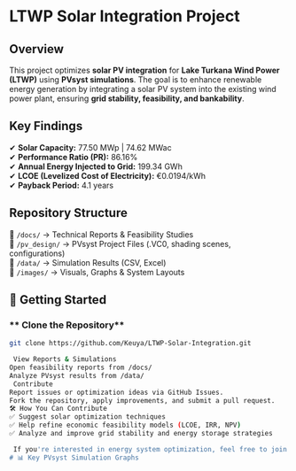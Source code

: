 # LTWP Solar Integration Project 

##  Overview
This project optimizes **solar PV integration** for **Lake Turkana Wind Power (LTWP)** using **PVsyst simulations**. The goal is to enhance renewable energy generation by integrating a solar PV system into the existing wind power plant, ensuring **grid stability, feasibility, and bankability**.

## Key Findings
✔ **Solar Capacity:** 77.50 MWp | 74.62 MWac  
✔ **Performance Ratio (PR):** 86.16%  
✔ **Annual Energy Injected to Grid:** 199.34 GWh  
✔ **LCOE (Levelized Cost of Electricity):** €0.0194/kWh  
✔ **Payback Period:** 4.1 years  

## Repository Structure
📁 `/docs/` → Technical Reports & Feasibility Studies  
📁 `/pv_design/` → PVsyst Project Files (.VC0, shading scenes, configurations)  
📁 `/data/` → Simulation Results (CSV, Excel)  
📁 `/images/` → Visuals, Graphs & System Layouts  

## 🚀 Getting Started
### ** Clone the Repository**
```bash
git clone https://github.com/Keuya/LTWP-Solar-Integration.git

 View Reports & Simulations
Open feasibility reports from /docs/
Analyze PVsyst results from /data/
 Contribute
Report issues or optimization ideas via GitHub Issues.
Fork the repository, apply improvements, and submit a pull request.
🛠 How You Can Contribute
✅ Suggest solar optimization techniques
✅ Help refine economic feasibility models (LCOE, IRR, NPV)
✅ Analyze and improve grid stability and energy storage strategies

 If you're interested in energy system optimization, feel free to join the discussion!
# 📊 Key PVsyst Simulation Graphs

